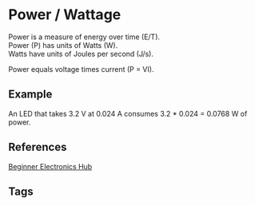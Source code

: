 # Power / Wattage 

Power is a measure of energy over time (E/T).  
Power (P) has units of Watts (W).  
Watts have units of Joules per second (J/s).  

Power equals voltage times current (P = VI). 

## Example 
An LED that takes 3.2 V at 0.024 A consumes 3.2 * 0.024 = 0.0768 W of power.  

## References
[Beginner Electronics Hub](../202305062158)

## Tags
